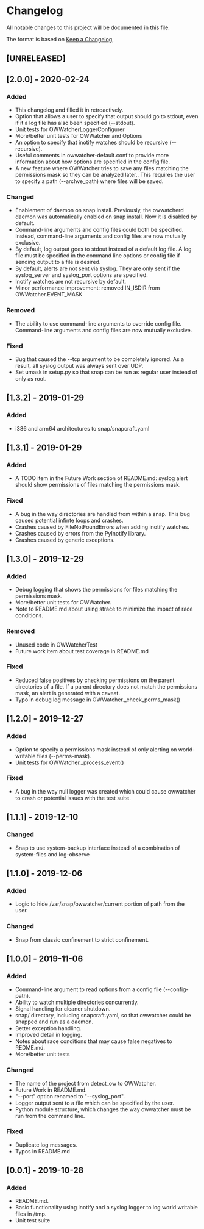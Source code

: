 # Changelog

All notable changes to this project will be documented in this file.

The format is based on [Keep a Changelog](https://keepachangelog.com/en/1.0.0/),

## [UNRELEASED]

## [2.0.0] - 2020-02-24
### Added
- This changelog and filled it in retroactively.
- Option that allows a user to specify that output should go to stdout, even if
  it a log file has also been specified (--stdout).
- Unit tests for OWWatcherLoggerConfigurer
- More/better unit tests for OWWatcher and Options
- An option to specify that inotify watches should be recursive (--recursive).
- Useful comments in owwatcher-default.conf to provide more information about
  how options are specified in the config file.
- A new feature where OWWatcher tries to save any files matching the permissions
  mask so they can be analyzed later.. This requires the user to specify a path
  (--archve_path) where files will be saved.

### Changed
- Enablement of daemon on snap install. Previously, the owwatcherd daemon was
  automatically enabled on snap install. Now it is disabled by default.
- Command-line arguments and config files could both be specified. Instead,
  command-line arguments and config files are now mutually exclusive.
- By default, log output goes to stdout instead of a default log file. A log
  file must be specified in the command line options or config file if sending
  output to a file is desired.
- By default, alerts are not sent via syslog. They are only sent if the
  syslog_server and syslog_port options are specified.
- Inotify watches are not recursive by default.
- Minor performance improvement: removed IN_ISDIR from OWWatcher.EVENT_MASK

### Removed
- The ability to use command-line arguments to override config file.
  Command-line arguments and config files are now mutually exclusive.

### Fixed
- Bug that caused the --tcp argument to be completely ignored. As a result, all
  syslog output was always sent over UDP.
- Set umask in setup.py so that snap can be run as regular user instead of only
  as root.

## [1.3.2] - 2019-01-29
### Added
- i386 and arm64 architectures to snap/snapcraft.yaml

## [1.3.1] - 2019-01-29
### Added
- A TODO item in the Future Work section of README.md: syslog alert should show
  permissions of files matching the permissions mask.

### Fixed
- A bug in the way directories are handled from within a snap. This bug caused
  potential infinte loops and crashes.
 - Crashes caused by FileNotFoundErrors when adding inotify watches.
 - Crashes caused by errors from the PyInotify library.
 - Crashes caused by generic exceptions.

## [1.3.0] - 2019-12-29
### Added
- Debug logging that shows the permissions for files matching the permissions
  mask.
- More/better unit tests for OWWatcher.
- Note to README.md about using strace to minimize the impact of race
  conditions.

### Removed
- Unused code in OWWatcherTest
- Future work item about test coverage in README.md

### Fixed
- Reduced false positives by checking permissions on the parent directories of a
  file. If a parent directory does not match the permissions mask, an alert is
  generated with a caveat.
- Typo in debug log message in OWWatcher._check_perms_mask()

## [1.2.0] - 2019-12-27
### Added
- Option to specify a permissions mask instead of only alerting on
  world-writable files (--perms-mask).
- Unit tests for OWWatcher._process_event()

### Fixed
- A bug in the way null logger was created which could cause owwatcher to crash
  or potential issues with the test suite.

## [1.1.1] - 2019-12-10
### Changed
- Snap to use system-backup interface instead of a combination of system-files
  and log-observe

## [1.1.0] - 2019-12-06
### Added
- Logic to hide /var/snap/owwatcher/current portion of path from the user.

### Changed
- Snap from classic confinement to strict confinement.

## [1.0.0] - 2019-11-06
### Added
- Command-line argument to read options from a config file (--config-path).
- Ability to watch multiple directories concurrently.
- Signal handling for cleaner shutdown.
- snap/ directory, including snapcraft.yaml, so that owwatcher could be snapped
  and run as a daemon.
- Better exception handling.
- Improved detail in logging.
- Notes about race conditions that may cause false negatives to REDME.md.
- More/better unit tests

### Changed
- The name of the project from detect_ow to OWWatcher.
- Future Work in README.md.
- "--port" option renamed to "--syslog_port".
- Logger output sent to a file which can be specified by the user.
- Python module structure, which changes the way owwatcher must be run from the
  command line.

### Fixed
- Duplicate log messages.
- Typos in README.md

## [0.0.1] - 2019-10-28
### Added
- README.md.
- Basic functionality using inotify and a syslog logger to log world writable
  files in /tmp.
- Unit test suite
